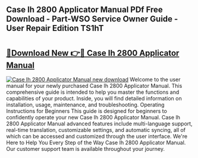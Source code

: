 ## Case Ih 2800 Applicator Manual PDf Free Download - Part-WSO Service Owner Guide - User Repair Edition TS1hT

# <h2><a href="http://bc92408.oget.top/?id=Case+Ih+2800+Applicator+Manual">🔗Download New 👉🔴 Case Ih 2800 Applicator Manual</a></h2>

[![Case Ih 2800 Applicator Manual new download](https://i.imgur.com/5g1atiW.png)](http://bc92408.oget.top/?id=Case+Ih+2800+Applicator+Manual)
Welcome to the user manual for your newly purchased Case Ih 2800 Applicator Manual. This comprehensive guide is intended to help you master the functions and capabilities of your product. Inside, you will find detailed information on installation, usage, maintenance, and troubleshooting. Operating Instructions for Beginners This guide is designed for beginners to confidently operate your new Case Ih 2800 Applicator Manual. Case Ih 2800 Applicator Manual advanced features include multi-language support, real-time translation, customizable settings, and automatic syncing, all of which can be accessed and customized through the user interface. We're Here to Help You Every Step of the Way Case Ih 2800 Applicator Manual. Our customer support team is available throughout your journey.
